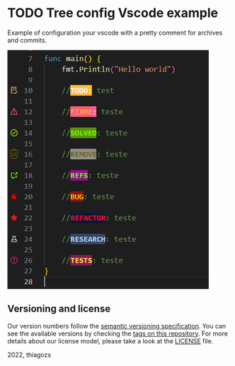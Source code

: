 # TODO Tree config Vscode example

Example of configuration your vscode with a pretty comment for archives and commits.


![vscode](assets/todo-tree-cfg.png "example comments")

## Versioning and license

Our version numbers follow the [semantic versioning specification](http://semver.org/). You can see the available versions by checking the [tags on this repository](https://github.com/thiagozs/todo-tree-cfg/tags). For more details about our license model, please take a look at the [LICENSE](LICENSE) file.

2022, thiagozs